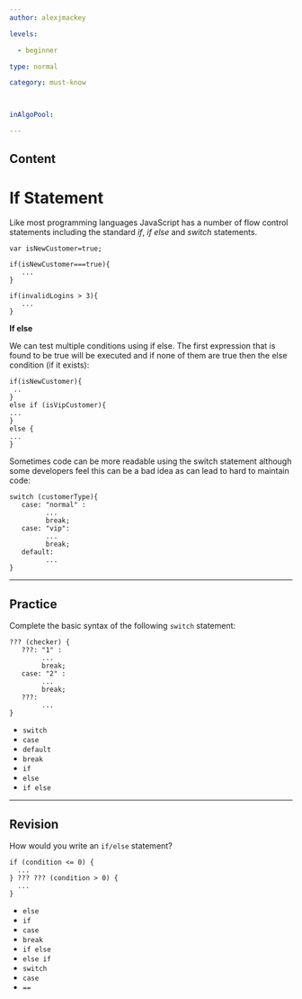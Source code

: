 ```yaml
---
author: alexjmackey

levels:

  - beginner

type: normal

category: must-know



inAlgoPool:

---
```

## Content
# If Statement

Like most programming languages JavaScript has a number of flow control statements including the standard *if*, *if else* and *switch* statements.

```
var isNewCustomer=true;

if(isNewCustomer===true){
   ...
}

if(invalidLogins > 3){
   ...
}

```
**If else**

We can test multiple conditions using if else. The first expression that is found to be true will be executed and if none of them are true then the else condition (if it exists):

```
if(isNewCustomer){
 ..
}
else if (isVipCustomer){
...
}
else {
...
}
```
Sometimes code can be more readable using the switch statement although some developers feel this can be a bad idea as can lead to hard to maintain code:

```
switch (customerType){
   case: "normal" : 
         ...
         break;
   case: "vip":
         ...
         break;
   default:
         ...
}
```

---
## Practice

Complete the basic syntax of the following `switch` statement:
```
??? (checker) {
   ???: "1" :
        ...
        break;
   case: "2" :
        ...
        break;
   ???:
        ...
}

```


* `switch`
* `case`
* `default`
* `break`
* `if`
* `else`
* `if else`

---
## Revision

How would you write an `if/else` statement?
```
if (condition <= 0) {
  ...
} ??? ??? (condition > 0) {
  ...
}

```

* `else`
* `if`
* `case`
* `break`
* `if else`
* `else if`
* `switch`
* `case`
* `==`

